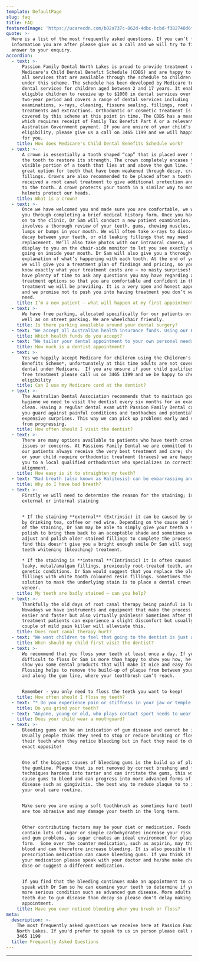 ```yaml
---
template: DefaultPage
slug: faq
title: FAQ
featuredImage: 'https://ucarecdn.com/b02a737c-862d-4dbc-bcbd-f382748d6f96/'
quote: >-
  Here is a list of the most frequently asked questions. If you can’t find the
  information you are after please give us a call and we will try to find an
  answer to your enquiry.
accordion:
  - text: >-
      Passion Family Dental North Lakes is proud to provide treatment using
      Medicare's Child Dental Benefit Schedule (CDBS) and are happy to bulk bill
      all services that are available through the schedule to children eligible
      under this scheme. The schedule has been developed by Medicare to provide
      dental services for children aged between 2 and 17 years. It enables
      eligible children to receive up to $1000 in dental services over a
      two-year period and covers a range of dental services including
      examinations, x-rays, cleaning, fissure sealing, fillings, root canal
      treatments and extractions. Orthodontic or cosmetic treatment is not
      covered by this scheme at this point in time. The CDBS has a means test,
      which requires receipt of Family Tax Benefit Part A or a relevant
      Australian Government payment. If you are unsure of your child’s
      eligibility, please give us a call on 3465 1199 and we will happily check
      for you.
    title: How does Medicare's Child Dental Benefits Schedule work?
  - text: >-
      A crown is essentially a tooth shaped “cap” that is placed over the top of
      the tooth to restore its strength. The crown completely encases the entire
      visible portion of a tooth that lies at and above the gum line. This is a
      great option for teeth that have been weakened through decay, cracks or
      fillings. Crowns are also recommended to be placed after a tooth has
      received a root canal treatment to give additional protection and strength
      to the tooth. A crown protects your tooth in a similar way to motorcycle
      helmets protect our heads.
    title: What is a crown?
  - text: >-
      Once we have welcomed you and made sure you are comfortable, we will guide
      you through completing a brief medical history form. Once you have moved
      on to the clinic, Dr Sam will conduct a new patient examination. This
      involves a thorough review of your teeth, gums, chewing muscles, and any
      lumps or bumps in your mouth. We will often take x-rays to discover any
      decay between your teeth, or old leaking fillings that may need
      replacement. We’ll also take photos with our intraoral camera, which we
      display to you on the chair-side monitor to let you see exactly what is
      going on inside your mouth. Dr Sam will also give you a thorough
      explanation of what’s happening with each tooth. At the end of your visit,
      we will give you a treatment plan of findings and pricing, so you will
      know exactly what your treatment costs are – no nasty surprises! You will
      have plenty of time to ask any questions you may have regarding any
      treatment options so that you are comfortable and confident in the
      treatment we will be providing. It is a very open and honest appointment
      and we promise not to push you into having treatment you don’t want or
      need.
    title: I’m a new patient – what will happen at my first appointment?
  - text: >-
      We have free parking, allocated specifically for our patients on site, as
      well as on street parking. We are wheelchair friendly.
    title: Is there parking available around your dental surgery?
  - text: "We accept all Australian health insurance funds. Using our HICAPS facility we will be able to help you to claim back the cover immediately; just bring in your health fund card and leave the rest to us! All you need to do is pay the remaining balance. Nice and easy!\r\n\nWe are preferred provider for HCF. This means that patients with HCF membership under the HCF More For Teeth program, are able to get 100% back on (depending on your level of cover),  all preventative services such as one or two dental examinations per calendar year professional teeth cleaning, fluoride treatment, diagnostic X-rays and custom made sports mouth-guards."
    title: Which health funds do you accept?
  - text: "We tailor your dental appointment to your own personal needs, therefore we can’t predict what dental treatment you’ll need in advance. Instead, we’ll arrange an initial consultation for our dentist to meet you and your teeth. \r\r\n\nThe standard cost of a comprehensive examination, in which we review of your teeth, gums, chewing muscles, and any lumps or bumps in your mouth, take photos with our intraoral camera, which we then display to you on the chair-side monitor to let you see exactly what is going on inside your mouth, is $70. From this exam we can then provide you with a detailed costing of any of the treatments you will have discussed with Dr Sam. This price is before we process any health fund refunds so you may find your exam costs considerably less (depending on your level of insurance cover)."
    title: How much is a dentist appointment?
  - text: >-
      Yes we happily accept Medicare for children using the Children's Dental
      Benefits Scheme*, unfortunately at this time adults are not covered for
      dental under Medicare.  If you are unsure if your child qualifies for this
      free treatment please call us on 3465 1199 and we be happy to check their
      eligibility
    title: Can I use my Medicare card at the dentist?
  - text: >-
      The Australian Dental Association recommends that to maintain good oral
      hygiene we need to visit the dentist every six months for an exam and
      clean. Having a regular dental exam with Passion Family Dental can help
      you guard against painful conditions and toothaches and potentially avoid
      expensive surprises. This way we can pick up problems early and stop decay
      from progressing.
    title: How often should I visit the dentist?
  - text: >-
      There are many options available to patients who have teeth crowding
      issues or concerns. At Passions Family Dental we are committed to ensuring
      our patients always receive the very best treatment and care; should you
      or your child require orthodontic treatment (braces) we are happy to refer
      you to a local qualified orthodontist who specializes in correcting teeth
      alignment.
    title: How easy is it to straighten my teeth?
  - text: "Bad breath (also known as Halitosis) can be embarrassing and unpleasant for those around you. The most common reasons for bad breath are: decay, gum disease, infection, dry mouth or smoking. Some chronic illnesses can also cause bad breath.\r\n\nTo try to avoid bad breath we recommend that you brush your teeth at least twice a day, remembering to floss in between your teeth to ensure all tooth surfaces are as clean as possible. Keeping yourself hydrated is vitally important so make sure you drink plenty of water and even try chewing sugarless gum. \r\n\nIf the bad breath continues, we suggest that you come in for a chat with Dr Sam and he can help you track down the reason for the problem. With a professional clean and a comprehensive examination, he can then determine if it is a tooth or gum issue and advise you what your next steps are. He can teach you correct cleaning techniques so that you can continue your care at home and hopefully avoid similar situations/conditions in the future.  When necessary Dr Sam can refer you to a medical provider to follow up health concerns."
    title: Why do I have bad breath?
  - text: >-
      Firstly we will need to determine the reason for the staining; is it
      external or internal staining


      * If the staining **external** (Extrinsic) it can be caused by smoking or
      by drinking tea, coffee or red wine. Depending on the cause and the depth
      of the staining, Dr Sam may be able to simply give your teeth a scale and
      polish to bring them back to an acceptable shade and sometimes we need to
      adjust and polish older stained fillings to complete the process. If we
      find this doesn't give you a bright enough smile Dr Sam will suggest a
      teeth whitening (bleaching) treatment. 

      * If the staining is **internal **(Intrinsic) it is often caused by old,
      leaky, metal/amalgam fillings, previously root-treated teeth, and other
      genetic conditions. Dr Sam would suggest that you replace the old metal
      fillings with white tooth coloured resin fillings. Sometimes the best
      solution to mask the underlying stain is to place a dental crown or
      veneer.
    title: My teeth are badly stained – can you help?
  - text: >-
      Thankfully the old days of root canal therapy being painful is long gone!
      Nowadays we have instruments and equipment that make the process not only
      easier and faster but also virtually painless! Sometimes after the
      treatment patients can experience a slight discomfort but usually taking a
      couple of mild pain killer will alleviate this.
    title: Does root canal therapy hurt?
  - text: "We want children to feel that going to the dentist is just a part of their everyday life and to have them avoid the fear that some adults experience when going to the dentist. Bring them with you when you come in for your treatment, or when an older brother or sister come in. We can give them a ride in the chair and make the entire experience a fun one. We never push treatment on to a child, we take things nice and easy. At Passion Family Dental we recommend that children first visit a dentist when their baby teeth start to come through. This should be before their second birthday.\r\n\n\r\n\nRemember that even if your baby’s teeth are yet to come through, you can still care for their oral health by wiping their gums with a clean, wet cloth; this will make it easier for when their teeth do erupt as they will be used to having something cleaning their gums."
    title: When should my child first visit the dentist?
  - text: >-
      We recommend that you floss your teeth at least once a day. If you find it
      difficult to floss Dr Sam is more than happy to show you how, he can also
      show you some dental products that will make it nice and easy for you.
      Flossing helps to remove the build-up of plaque from between your teeth
      and along the gum line, where your toothbrush can’t reach.


      Remember - you only need to floss the teeth you want to keep!
    title: How often should I floss my teeth?
  - text: "* Do you experience pain or stiffness in your jaw or temple when you first wake up? \r\n* Maybe your partner has told you that you make grinding sounds with your teeth while you are asleep. \r\n* Are you aware of clenching your jaw when you are angry, anxious or concentrating? \r\n* Are your teeth sensitive and do you experience regular headache, jaw joint or ear pain?\r\n* Have you noticed your teeth are getting wobbly or that you have chipped the enamel off your teeth?\r\n* Do you have raised tissue on the inside of your cheeks cause by cheek biting?\r\n\nIf you answered “yes” to some of these then chances are that you are a tooth grinder! Tooth grinding, or Bruxism, can have several causes such as: emotional stress and anxiety, mental concentration, nutritional deficiency or dehydration, incorrect tooth alignment etc.  \r\n\nIf you are experiencing any of the above symptoms and think that you maybe grinding your teeth, we suggest that you come in and see us at Passion Family Dental as soon as possible. Dr Sam will carry out a comprehensive examination of your teeth and will possibly take x-rays to check how severe the problem is and how much damage has been done to the teeth and supportive bone.  He may suggest some therapy to help assist in the removal or the reduction of the habit and may advise you to wear a night guard (splint) to help alleviate the problem"
    title: Do you grind your teeth?
  - text: "Anyone, young or old, who plays contact sport needs to wear a mouthguard both during competition and in training sessions. Dental injuries can be very painful and sometimes quite expensive and having your child wear a mouthguard can help them avoid potentially a lifetime of dental treatment and expenses.  \r\n\nMouthguards are made and designed to absorb the shock of a hit to the jaw and to protect the teeth and soft tissue. Loose fitting, over the counter mouthguards can be uncomfortable to wear and can easily be dislodged just when they are needed the most. The custom made mouthguards that we provide our patients at Passion Family Dental offer more protection, more coverage and fit more securely, ensuring more comfortable wear."
    title: Does your child wear a mouthguard?
  - text: >-
      Bleeding gums can be an indication of gum disease and cannot be ignored.
      Usually people think they need to stop or reduce brushing or flossing
      their teeth when they notice bleeding but in fact they need to do the
      exact opposite! 


      One of the biggest causes of bleeding gums is the build up of plaque along
      the gumline. Plaque that is not removed by correct brushing and flossing
      techniques hardens into tartar and can irritate the gums, this will then
      cause gums to bleed and can progress into more advanced forms of gum
      disease such as gingivitis. the best way to reduce plaque to to increase
      your oral care routine. 


      Make sure you are using a soft toothbrush as sometimes hard toothbrushes
      are too abrasive and may damage your teeth in the long term. 


      Other contributing factors may be your diet or medication. Foods that
      contain lots of sugar or simple carbohydrates increase your risk for tooth
      and gum problems, as sugar creates an ideal environment for plaque to
      form.  Some over the counter medication, such as aspirin, may thin the
      blood and can therefore increase bleeding. It is also possible that
      prescription medication can cause bleeding gums. If you think it might be
      your medication please speak with your doctor and he/she make change your
      dose or suggest a different medication.


      If you find that the bleeding continues make an appointment to come in and
      speak with Dr Sam so he can examine your teeth to determine if you have a
      more serious condition such as advanced gum disease. More adults lose
      teeth due to gum disease than decay so please don't delay making this
      appointment.
    title: Have you ever noticed bleeding when you brush or floss?
meta:
  description: >-
    The most frequently asked questions we receive here at Passion Family Dental
    North Lakes. If you'd prefer to speak to us in person please call us on (07)
    3465 1199
  title: Frequently Asked Questions
---
```

****
